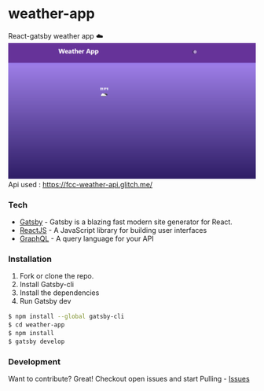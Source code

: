 # weather-app
React-gatsby weather app :cloud:
![](https://raw.githubusercontent.com/Trapsta/RI/master/Screenshots/eee6439a-38b5-4e13-83f8-9b5cf2ad8315.png)
Api used : https://fcc-weather-api.glitch.me/

### Tech
* [Gatsby](https://www.gatsbyjs.org/) - Gatsby is a blazing fast modern site generator for React.
* [ReactJS](https://reactjs.org) - A JavaScript library for building user interfaces
* [GraphQL](https://graphql.org) - A query language for your API

### Installation
1. Fork or clone the repo.
2. Install Gatsby-cli
3. Install the dependencies 
4. Run Gatsby dev

```sh
$ npm install --global gatsby-cli
$ cd weather-app
$ npm install 
$ gatsby develop
```




### Development

Want to contribute? Great!
Checkout open issues and start Pulling - [Issues](/user/project/issues/)







